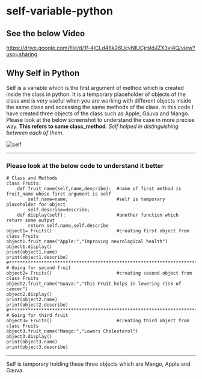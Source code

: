 # self-variable-python    

## See the below Video

https://drive.google.com/file/d/1f-4jCLd48k26UcyNlUCjrsIdJZX3vi4Q/view?usp=sharing


## Why Self in Python
Self is a variable which is the first argument of method which is created inside the class in python. It is a temporary placeholder of objects of the class and is very useful when you are working with different objects inside the same class and accessing the same methods of the class. In this code I have created three objects of the class such as Apple, Gauva and Mango. Please look at the below screenshot to understand the case in more precise way. **This refers to same class_method**. *Self helped in distinguishing between each of them.*

![self](https://user-images.githubusercontent.com/3431730/42982784-91ecf9fc-8c00-11e8-8660-17a8ea6e1c70.png)

---

### Please look at the below code to understand it better
```
# Class and Methods
class Fruits:
    def fruit_name(self,name,describe):  #name of first method is fruit_name whose first argument is self
        self.name=name;                  #self is temporary placeholder for object
        self.describe=describe;
    def display(self):                   #another function which return some output
        return self.name,self.describe
object1= Fruits()                        #creating first object from class Fruits
object1.fruit_name("Apple:","Improving neurological health")
object1.display()
print(object1.name)
print(object1.describe)
#***********************************************************************************************************************#
# Going for second fruit
object2= Fruits()                        #creating second object from class Fruits
object2.fruit_name("Guava:","This Fruit helps in lowering risk of cancer")
object2.display()
print(object2.name)
print(object2.describe)
#**********************************************************************************************************************#
# Going for third fruit
object3= Fruits()                        #creating third object from class Fruits
object3.fruit_name("Mango:","Lowers Cholesterol")
object3.display()
print(object3.name)
print(object3.describe)
```

---

Self is temporary holding these three objects which are Mango, Apple and Gauva.
